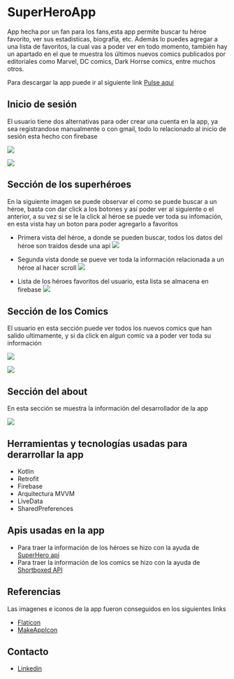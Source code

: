 # SuperHeroApp

App hecha por un fan  para los fans,esta app permite buscar tu héroe favorito, ver sus estadisticas, biografía, etc. Además lo puedes agregar a una lista de favoritos, la cual vas a poder ver en todo momento, también hay un apartado en el que te muestra los últimos nuevos comics publicados por editoriales como Marvel, DC comics, Dark Horrse comics, entre muchos otros.

Para descargar la app puede ir al siguiente link [Pulse aquí](https://github.com/EdBinns/SuperHeroApp/tree/master/app/release "Pulse aquí")


Inicio de sesión 
 -------------
 El usuario tiene dos alternativas para oder crear una cuenta en la app, ya sea registrandose manualmente o con gmail, todo lo relacionado al inicio de sesión esta hecho con  firebase
 
 ![](https://github.com/EdBinns/SuperHeroApp/blob/master/app/Imagenes%20app/Screenshot_20200828-202241_SuperHeroApp.jpg)
 
  ![](https://github.com/EdBinns/SuperHeroApp/blob/master/app/Imagenes%20app/Screenshot_20200828-202249_SuperHeroApp.jpg)
 
Sección de los superhéroes
 -------------
 
 En la siguiente imagen se puede observar el como se puede buscar a un héroe, basta con dar click a los botones y así poder ver al siguiente o el anterior, a su vez si se le la click al héroe se puede ver toda su infomación, en esta vista hay un boton para poder agregarlo a favoritos 
 
- Primera vista del héroe, a donde se pueden buscar, todos los datos del héroe son traidos desde una api
 ![](https://github.com/EdBinns/SuperHeroApp/blob/master/app/Imagenes%20app/Screenshot_20200828-202006_SuperHeroApp.jpg)
 
 
- Segunda vista donde se pueve ver toda la información relacionada a un héroe al hacer scroll
  ![](https://github.com/EdBinns/SuperHeroApp/blob/master/app/Imagenes%20app/Screenshot_20200828-183530_SuperHeroApp.jpg)
  
 - Lista de los héroes favoritos del usuario, esta lista se almacena en firebase
    ![](https://github.com/EdBinns/SuperHeroApp/blob/master/app/Imagenes%20app/Screenshot_20200828-202030_SuperHeroApp.jpg)
  
  
Sección de los Comics
 -------------
El usuario en esta sección puede ver todos los nuevos comics que han salido ultimamente, y si da click en algun comic va a poder ver toda su información 

  ![](https://github.com/EdBinns/SuperHeroApp/blob/master/app/Imagenes%20app/Screenshot_20200828-202054_SuperHeroApp.jpg)
  
  ![](https://github.com/EdBinns/SuperHeroApp/blob/master/app/Imagenes%20app/Screenshot_20200828-202044_SuperHeroApp.jpg)
  
  
  
 Sección del about
 -------------
 En esta sección se muestra la información del desarrollador de la app
 
   ![](https://github.com/EdBinns/SuperHeroApp/blob/master/app/Imagenes%20app/Screenshot_20200828-202105_SuperHeroApp.jpg)
 
  


 Herramientas y tecnologías usadas para derarrollar la app
 -------------

- Kotlin
- Retrofit
- Firebase
- Arquitectura MVVM
- LiveData
- SharedPreferences

 Apis usadas en la app
 -------------

- Para traer la información de los héroes se hizo con la ayuda de [SuperHero api](https://superheroapi.com/ "SuperHero api")
- Para traer la información de los comics se hizo con la ayuda de [Shortboxed API](https://api.shortboxed.com/ "Shortboxed APIs")


 Referencias
-------------

Las imagenes e iconos de la app fueron conseguidos en los siguientes links

- [Flaticon](https://www.flaticon.es/ "Flaticon")
- [MakeAppIcon](https://makeappicon.com/ "MakeAppIcon")

Contacto
-------------

- [Linkedin](ww.linkedin.com/in/eduar-binns "Linkedin")

